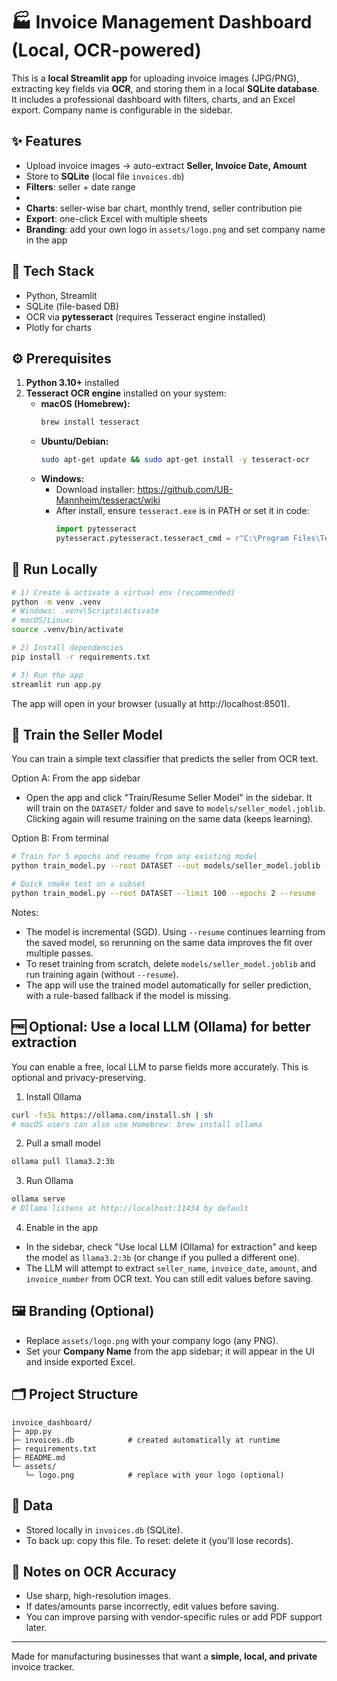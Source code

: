 # 🏭 Invoice Management Dashboard (Local, OCR-powered)

This is a **local Streamlit app** for uploading invoice images (JPG/PNG), extracting key fields via **OCR**, 
and storing them in a local **SQLite database**. It includes a professional dashboard with filters, charts, 
and an Excel export. Company name is configurable in the sidebar.

## ✨ Features
- Upload invoice images → auto-extract **Seller, Invoice Date, Amount**
- Store to **SQLite** (local file `invoices.db`)
- **Filters**: seller + date range
- 
- **Charts**: seller-wise bar chart, monthly trend, seller contribution pie
- **Export**: one-click Excel with multiple sheets
- **Branding**: add your own logo in `assets/logo.png` and set company name in the app


## 🧰 Tech Stack
- Python, Streamlit
- SQLite (file-based DB)
- OCR via **pytesseract** (requires Tesseract engine installed)
- Plotly for charts

## ⚙️ Prerequisites
1. **Python 3.10+** installed
2. **Tesseract OCR engine** installed on your system:
   - **macOS (Homebrew):**
     ```bash
     brew install tesseract
     ```
   - **Ubuntu/Debian:**
     ```bash
     sudo apt-get update && sudo apt-get install -y tesseract-ocr
     ```
   - **Windows:**
     - Download installer: https://github.com/UB-Mannheim/tesseract/wiki
     - After install, ensure `tesseract.exe` is in PATH or set it in code:
       ```python
       import pytesseract
       pytesseract.pytesseract.tesseract_cmd = r"C:\Program Files\Tesseract-OCR\tesseract.exe"
       ```

## 🚀 Run Locally
```bash
# 1) Create & activate a virtual env (recommended)
python -m venv .venv
# Windows: .venv\Scripts\activate
# macOS/Linux:
source .venv/bin/activate

# 2) Install dependencies
pip install -r requirements.txt

# 3) Run the app
streamlit run app.py
```

The app will open in your browser (usually at http://localhost:8501).

## 🤖 Train the Seller Model
You can train a simple text classifier that predicts the seller from OCR text.

Option A: From the app sidebar
- Open the app and click "Train/Resume Seller Model" in the sidebar. It will train on the `DATASET/` folder and save to `models/seller_model.joblib`. Clicking again will resume training on the same data (keeps learning).

Option B: From terminal
```bash
# Train for 5 epochs and resume from any existing model
python train_model.py --root DATASET --out models/seller_model.joblib --epochs 5 --resume

# Quick smoke test on a subset
python train_model.py --root DATASET --limit 100 --epochs 2 --resume
```

Notes:
- The model is incremental (SGD). Using `--resume` continues learning from the saved model, so rerunning on the same data improves the fit over multiple passes.
- To reset training from scratch, delete `models/seller_model.joblib` and run training again (without `--resume`).
- The app will use the trained model automatically for seller prediction, with a rule-based fallback if the model is missing.

## 🆓 Optional: Use a local LLM (Ollama) for better extraction
You can enable a free, local LLM to parse fields more accurately. This is optional and privacy-preserving.

1) Install Ollama
```bash
curl -fsSL https://ollama.com/install.sh | sh
# macOS users can also use Homebrew: brew install ollama
```

2) Pull a small model
```bash
ollama pull llama3.2:3b
```

3) Run Ollama
```bash
ollama serve
# Ollama listens at http://localhost:11434 by default
```

4) Enable in the app
- In the sidebar, check "Use local LLM (Ollama) for extraction" and keep the model as `llama3.2:3b` (or change if you pulled a different one).
- The LLM will attempt to extract `seller_name`, `invoice_date`, `amount`, and `invoice_number` from OCR text. You can still edit values before saving.

## 🖼️ Branding (Optional)
- Replace `assets/logo.png` with your company logo (any PNG).
- Set your **Company Name** from the app sidebar; it will appear in the UI and inside exported Excel.

## 🗂️ Project Structure
```
invoice_dashboard/
├─ app.py
├─ invoices.db            # created automatically at runtime
├─ requirements.txt
├─ README.md
└─ assets/
   └─ logo.png            # replace with your logo (optional)
```

## 🔐 Data
- Stored locally in `invoices.db` (SQLite). 
- To back up: copy this file. To reset: delete it (you'll lose records).

## 🧪 Notes on OCR Accuracy
- Use sharp, high-resolution images.
- If dates/amounts parse incorrectly, edit values before saving.
- You can improve parsing with vendor-specific rules or add PDF support later.

---

Made for manufacturing businesses that want a **simple, local, and private** invoice tracker.
